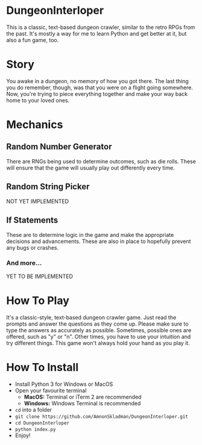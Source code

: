 # DungeonInterloper
This is a classic, text-based dungeon crawler, similar to the retro RPGs from the past. It's mostly a way for me to learn Python and get better at it, but also a fun game, too.

# Story
You awake in a dungeon, no memory of how you got there. The last thing you do remember, though, was that you were on a flight going somewhere. Now, you're trying to piece everything together and make your way back home to your loved ones.

# Mechanics

## Random Number Generator
There are RNGs being used to determine outcomes, such as die rolls. These will ensure that the game will usually play out differently every time.

## Random String Picker
NOT YET IMPLEMENTED

## If Statements
These are to determine logic in the game and make the appropriate decisions and advancements. These are also in place to hopefully prevent any bugs or crashes.

### And more...
YET TO BE IMPLEMENTED

# How To Play
It's a classic-style, text-based dungeon crawler game. Just read the prompts and answer the questions as they come up. Please make sure to type the answers as accurately as possible. Sometimes, possible ones are offered, such as "y" or "n". Other times, you have to use your intuition and try different things. This game won't always hold your hand as you play it.

# How To Install
- Install Python 3 for Windows or MacOS
- Open your favourite terminal
    - **MacOS:** Terminal or iTerm 2 are recommended
    - **Windows:** Windows Terminal is recommended
- `cd` into a folder
- `git clone https://github.com/AmnonSkladman/DungeonInterloper.git`
- `cd DungeonInterloper`
- `python index.py`
- Enjoy!
